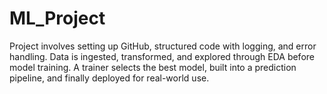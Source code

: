 # ML_Project
Project involves setting up GitHub, structured code with logging, and error handling. Data is ingested, transformed, and explored through EDA before model training. A trainer selects the best model, built into a prediction pipeline, and finally deployed for real-world use.
